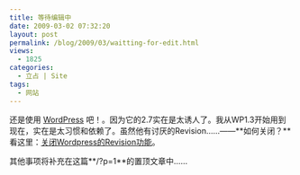 ```yaml
---
title: 等待编辑中
date: 2009-03-02 07:32:20
layout: post
permalink: /blog/2009/03/waitting-for-edit.html
views:
  - 1825
categories:
  - 立占 | Site
tags:
  - 网站
---
```

还是使用 [WordPress][1] 吧！。因为它的2.7实在是太诱人了。我从WP1.3开始用到现在，实在是太习惯和依赖了。虽然他有讨厌的Revision……——**如何关闭？**看这里：<a href="http://chenjun.com/blog/2009/03/disable-wordpress-revision.html" rel="bookmark">关闭Wordpress的Revision功能</a>。

其他事项将补充在这篇**/?p=1**的置顶文章中……

 [1]: http://wordpress.org